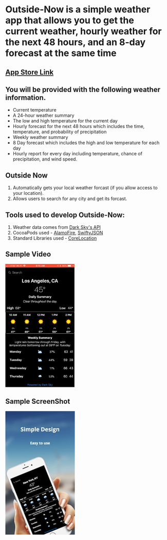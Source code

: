 # Outside-Now is a simple weather app that allows you to get the current weather, hourly weather for the next 48 hours, and an 8-day forecast at the same time

## [App Store Link](https://itunes.apple.com/us/app/outsidenow/id1329825045?mt=8)


## You will be provided with the following weather information.
- Current temperature
- A 24-hour weather summary
- The low and high temperature for the current day
- Hourly forecast for the next 48 hours which includes the time, temperature, and probability of precipitation
- Weekly weather summary
- 8 Day forecast which includes the high and low temperature for each day
- Hourly report for every day including temperature, chance of precipitation, and wind speed. 

## Outside Now 
  1. Automatically gets your local weather forcast (if you allow access to your location).
  2. Allows users to search for any city and get its forcast.

## Tools used to develop Outside-Now:
  1. Weather data comes from [Dark Sky's API](https://darksky.net/dev)
  2. CocoaPods used - [AlamoFire](https://github.com/Alamofire/Alamofire), [SwiftyJSON](https://github.com/SwiftyJSON/SwiftyJSON)
  3. Standard Libraries used - [CoreLocation](https://developer.apple.com/documentation/corelocation)


## Sample Video

![Alt Text](https://github.com/dtroupe18/Outside-Now/blob/master/Samples/Demo.gif)

## Sample ScreenShot

![Alt Text](https://github.com/dtroupe18/Outside-Now/blob/master/Samples/One.jpg)

